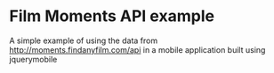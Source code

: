 
Film Moments API example
===============

A simple example of using the data from http://moments.findanyfilm.com/api in
a mobile application built using jquerymobile
